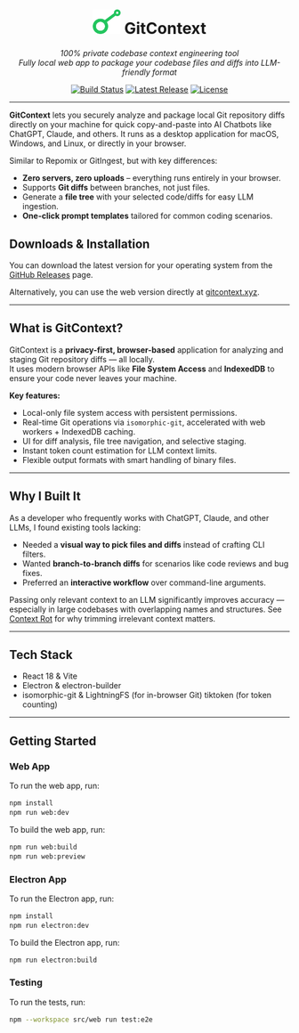 <h1 align="center">
  <img src="./src/web/public/gitcontext.svg" width="50">
  <span>GitContext</span>
</h1>

<p align="center">
  <em>100% private codebase context engineering tool<br>
  Fully local web app to package your codebase files and diffs into LLM-friendly format</em>
</p>

<p align="center">
<a href="https://github.com/kccarlos/gitcontext/actions/workflows/release.yml"><img src="https://github.com/kccarlos/gitcontext/actions/workflows/release.yml/badge.svg" alt="Build Status"></a>
<a href="https://github.com/kccarlos/gitcontext/releases/latest"><img src="https://img.shields.io/github/v/release/kccarlos/gitcontext" alt="Latest Release"></a>
<a href="https://github.com/kccarlos/gitcontext/blob/main/LICENSE"><img src="https://img.shields.io/github/license/kccarlos/gitcontext" alt="License"></a>
</p>

---

**GitContext** lets you securely analyze and package local Git repository diffs directly on your machine for quick copy-and-paste into AI Chatbots like ChatGPT, Claude, and others. It runs as a desktop application for macOS, Windows, and Linux, or directly in your browser.

Similar to Repomix or GitIngest, but with key differences:

- **Zero servers, zero uploads** – everything runs entirely in your browser.  
- Supports **Git diffs** between branches, not just files.  
- Generate a **file tree** with your selected code/diffs for easy LLM ingestion.  
- **One-click prompt templates** tailored for common coding scenarios.

## Downloads & Installation

You can download the latest version for your operating system from the [GitHub Releases](https://github.com/kccarlos/gitcontext/releases/latest) page.

Alternatively, you can use the web version directly at [gitcontext.xyz](https://gitcontext.xyz).

---

## What is GitContext?

GitContext is a **privacy-first, browser-based** application for analyzing and staging Git repository diffs — all locally.  
It uses modern browser APIs like **File System Access** and **IndexedDB** to ensure your code never leaves your machine.

**Key features:**
- Local-only file system access with persistent permissions.
- Real-time Git operations via `isomorphic-git`, accelerated with web workers + IndexedDB caching.
- UI for diff analysis, file tree navigation, and selective staging.
- Instant token count estimation for LLM context limits.
- Flexible output formats with smart handling of binary files.

---

## Why I Built It

As a developer who frequently works with ChatGPT, Claude, and other LLMs, I found existing tools lacking:

- Needed a **visual way to pick files and diffs** instead of crafting CLI filters.
- Wanted **branch-to-branch diffs** for scenarios like code reviews and bug fixes.
- Preferred an **interactive workflow** over command-line arguments.

Passing only relevant context to an LLM significantly improves accuracy — especially in large codebases with overlapping names and structures. See [Context Rot](https://research.trychroma.com/context-rot) for why trimming irrelevant context matters.

---

## Tech Stack

- React 18 & Vite
- Electron & electron-builder
- isomorphic-git & LightningFS (for in-browser Git)
tiktoken (for token counting)

---

## Getting Started

### Web App

To run the web app, run:

```bash
npm install
npm run web:dev
```

To build the web app, run:

```bash
npm run web:build
npm run web:preview
```


### Electron App

To run the Electron app, run:

```bash
npm install
npm run electron:dev
```

To build the Electron app, run:

```bash
npm run electron:build
```

### Testing

To run the tests, run:

```bash
npm --workspace src/web run test:e2e
```
